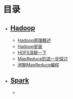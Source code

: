 # 目录

- ## [Hadoop](https://github.com/luzhouxiaobai/Big-Data-Review/tree/master/Hadoop)

  - [Hadoop原理概述](https://github.com/luzhouxiaobai/Big-Data-Review/blob/master/Hadoop/Hadoop原理简述.md)
  - [Hadoop安装](https://github.com/luzhouxiaobai/Big-Data-Review/blob/master/Hadoop/Hadoop安装.md)
  - [HDFS深聊一下](https://github.com/luzhouxiaobai/Big-Data-Review/blob/master/Hadoop/HDFS深聊一下.md)
  - [MapReduce的进一步探讨](https://github.com/luzhouxiaobai/Big-Data-Review/blob/master/Hadoop/MapReduce的进一步讨论.md)
  - [闲聊MapReduce编程](https://github.com/luzhouxiaobai/Big-Data-Review/blob/master/Hadoop/闲聊MapReduce编程.md)

- ## [Spark](https://github.com/luzhouxiaobai/Big-Data-Review/tree/master/spark)
  - 
